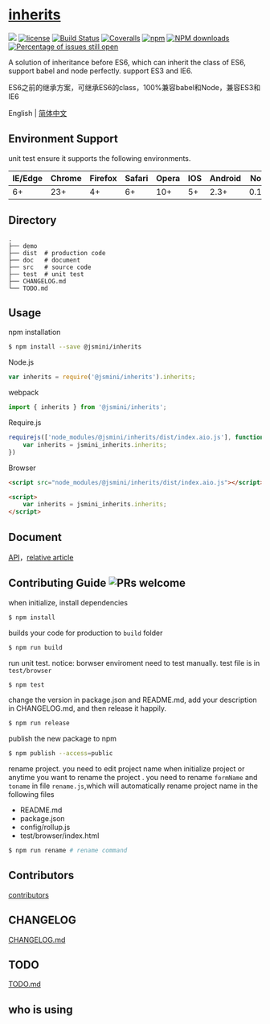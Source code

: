 # [inherits](https://github.com/jsmini/inherits)
[![](https://img.shields.io/badge/Powered%20by-jslib%20base-brightgreen.svg)](https://github.com/yanhaijing/jslib-base)
[![license](https://img.shields.io/badge/license-MIT-blue.svg)](https://github.com/jsmini/inherits/blob/master/LICENSE)
[![Build Status](https://travis-ci.org/jsmini/inherits.svg?branch=master)](https://travis-ci.org/jsmini/inherits)
[![Coveralls](https://img.shields.io/coveralls/jsmini/inherits.svg)](https://coveralls.io/github/jsmini/inherits)
[![npm](https://img.shields.io/badge/npm-0.6.2-orange.svg)](https://www.npmjs.com/package/@jsmini/inherits)
[![NPM downloads](http://img.shields.io/npm/dm/@jsmini/inherits.svg?style=flat-square)](http://www.npmtrends.com/@jsmini/inherits)
[![Percentage of issues still open](http://isitmaintained.com/badge/open/jsmini/inherits.svg)](http://isitmaintained.com/project/jsmini/inherits "Percentage of issues still open")

A solution of inheritance before ES6, which can inherit the class of ES6, support babel and node perfectly. support ES3 and IE6.

ES6之前的继承方案，可继承ES6的class，100%兼容babel和Node，兼容ES3和IE6

English | [简体中文](./README-zh_CN.md)

## Environment Support

unit test ensure it supports the following environments.

| IE/Edge | Chrome | Firefox | Safari | Opera | IOS  | Android | Node  |
| ------- | ------ | ------- | ------ | ----- | ---- | ------- | ----- |
| 6+      | 23+    | 4+      | 6+     | 10+   | 5+   | 2.3+    | 0.10+ |

## Directory

```
.
├── demo
├── dist  # production code
├── doc   # document
├── src   # source code
├── test  # unit test
├── CHANGELOG.md
└── TODO.md
```

## Usage
npm installation

```bash
$ npm install --save @jsmini/inherits
```

Node.js

```js
var inherits = require('@jsmini/inherits').inherits;
```

webpack

```js
import { inherits } from '@jsmini/inherits';
```

Require.js

```js
requirejs(['node_modules/@jsmini/inherits/dist/index.aio.js'], function (jsmini_inherits) {
    var inherits = jsmini_inherits.inherits;
})
```

Browser

```html
<script src="node_modules/@jsmini/inherits/dist/index.aio.js"></script>

<script>
    var inherits = jsmini_inherits.inherits;
</script>
```

## Document

[API](https://github.com/jsmini/inherits/blob/master/doc/api.md)，[relative article](http://yanhaijing.com/javascript/2014/11/09/object-inherit-of-js/)

## Contributing Guide  ![PRs welcome](<https://img.shields.io/badge/PRs-welcome-brightgreen.svg>)
when initialize, install dependencies 

```bash
$ npm install
```

builds your code for production to `build` folder

```bash
$ npm run build
```

run unit test.  notice: borwser enviroment need to test manually.  test file is in `test/browser`

```bash
$ npm test
```

change  the  version in package.json and README.md, add your description in CHANGELOG.md, and then release it happily.

```bash
$ npm run release
```

publish the new package to npm

```bash
$ npm publish --access=public
```

rename  project. you need to edit project name when initialize project or anytime you want to rename the project . you need to rename `formName` and `toname` in file `rename.js`,which will automatically rename project name in the following files

- README.md
- package.json
- config/rollup.js
- test/browser/index.html

```bash
$ npm run rename # rename command
```

## Contributors
[contributors](<https://github.com/jsmini/inherits/graphs/contributors>)

## CHANGELOG
[CHANGELOG.md](https://github.com/jsmini/inherits/blob/master/CHANGELOG.md)

## TODO
[TODO.md](https://github.com/jsmini/inherits/blob/master/TODO.md)

## who is using
